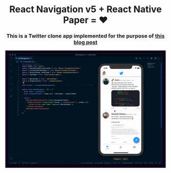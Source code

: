 <h1 align="center">
  React Navigation v5 + React Native Paper = ❤️
</h1>

<h3 align="center">
This is a Twitter clone app implemented for the purpose of <a href="https://reactnavigation.org/blog/2020/01/29/using-react-navigation-5-with-react-native-paper.html">this blog post</a> 
</h3>
<p align="center">
<img src="./assets/app.gif" />
</p>
